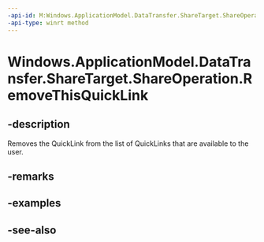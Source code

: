 ```yaml
---
-api-id: M:Windows.ApplicationModel.DataTransfer.ShareTarget.ShareOperation.RemoveThisQuickLink
-api-type: winrt method
---
```


<!-- Method syntax
public void RemoveThisQuickLink()
-->

# Windows.ApplicationModel.DataTransfer.ShareTarget.ShareOperation.RemoveThisQuickLink

## -description
Removes the QuickLink from the list of QuickLinks that are available to the user.

## -remarks

## -examples

## -see-also
